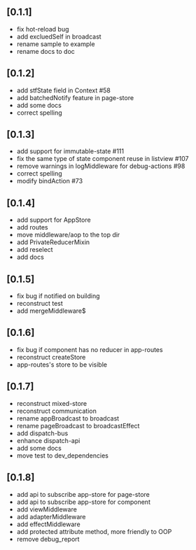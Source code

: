 ## [0.1.1]

-   fix hot-reload bug
-   add excluedSelf in broadcast
-   rename sample to example
-   rename docs to doc

## [0.1.2]

-   add stfState field in Context #58
-   add batchedNotify feature in page-store
-   add some docs
-   correct spelling

## [0.1.3]

-   add support for immutable-state #111
-   fix the same type of state component reuse in listview #107
-   remove warnings in logMiddleware for debug-actions #98
-   correct spelling
-   modify bindAction #73

## [0.1.4]

-   add support for AppStore
-   add routes
-   move middleware/aop to the top dir
-   add PrivateReducerMixin
-   add reselect
-   add docs

## [0.1.5]

-   fix bug if notified on building
-   reconstruct test
-   add mergeMiddleware\$

## [0.1.6]

-   fix bug if component has no reducer in app-routes
-   reconstruct createStore
-   app-routes's store to be visible

## [0.1.7]
-   reconstruct mixed-store
-   reconstruct communication
-   rename appBroadcast to broadcast
-   rename pageBroadcast to broadcastEffect
-   add dispatch-bus
-   enhance dispatch-api
-   add some docs
-   move test to dev_dependencies

## [0.1.8]
-   add api to subscribe app-store for page-store
-   add api to subscribe app-store for component
-   add viewMiddleware
-   add adapterMiddleware
-   add effectMiddleware
-   add protected attribute method, more friendly to OOP
-   remove debug_report
